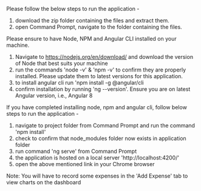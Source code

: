 Please follow the below steps to run the application -
1. download the zip folder containing the files and extract them.
2. open Command Prompt, navigate to the folder containing the files.

Please ensure to have Node, NPM and Angular CLI installed on your machine.
1. Navigate to https://nodejs.org/en/download/ and download the version of Node that best suits your machine
2. run the commands 'node -v' & 'npm -v' to confirm they are properly installed. Please update them to latest versions for this application.
3. to install angular cli run 'npm install -g @angular/cli
4. confirm installation by running 'ng --version'. Ensure you are on latest Angular version, i.e., Angular 8

If you have completed installing node, npm and angular cli, follow below steps to run the application -
1. navigate to project folder from Command Prompt and run the command 'npm install'
2. check to confirm that node_modules folder now exists in application folder
3. run command 'ng serve' from Command Prompt
4. the application is hosted on a local server 'http://localhost:4200/'
5. open the above mentioned link in your Chrome browser

Note: You will have to record some expenses in the 'Add Expense' tab to view charts on the dashboard
